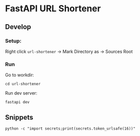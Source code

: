 # FastAPI URL Shortener

## Develop

### Setup:

Right click `url-shortener` -> Mark Directory as -> Sources Root

### Run

Go to workdir:
```shell
cd url-shortener
```


Run dev server:
```shell
fastapi dev
```

## Snippets

```shell
python -c "import secrets;print(secrets.token_urlsafe(16))"
```